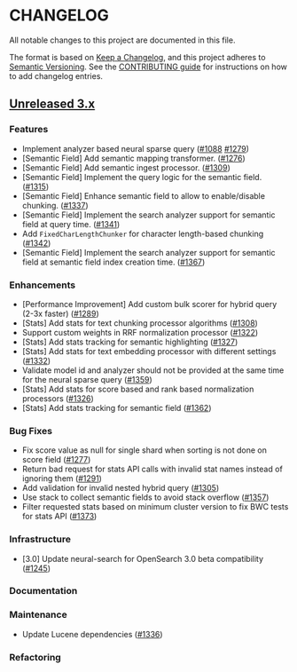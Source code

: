 # CHANGELOG
All notable changes to this project are documented in this file.

The format is based on [Keep a Changelog](https://keepachangelog.com/en/1.0.0/), and this project adheres to [Semantic Versioning](https://semver.org/spec/v2.0.0.html). See the [CONTRIBUTING guide](./CONTRIBUTING.md#Changelog) for instructions on how to add changelog entries.

## [Unreleased 3.x](https://github.com/opensearch-project/neural-search/compare/main...HEAD)

### Features
- Implement analyzer based neural sparse query ([#1088](https://github.com/opensearch-project/neural-search/pull/1088) [#1279](https://github.com/opensearch-project/neural-search/pull/1279))
- [Semantic Field] Add semantic mapping transformer. ([#1276](https://github.com/opensearch-project/neural-search/pull/1276))
- [Semantic Field] Add semantic ingest processor. ([#1309](https://github.com/opensearch-project/neural-search/pull/1309))
- [Semantic Field] Implement the query logic for the semantic field. ([#1315](https://github.com/opensearch-project/neural-search/pull/1315))
- [Semantic Field] Enhance semantic field to allow to enable/disable chunking. ([#1337](https://github.com/opensearch-project/neural-search/pull/1337))
- [Semantic Field] Implement the search analyzer support for semantic field at query time. ([#1341](https://github.com/opensearch-project/neural-search/pull/1341))
- Add `FixedCharLengthChunker` for character length-based chunking ([#1342](https://github.com/opensearch-project/neural-search/pull/1342))
- [Semantic Field] Implement the search analyzer support for semantic field at semantic field index creation time. ([#1367](https://github.com/opensearch-project/neural-search/pull/1367))

### Enhancements
- [Performance Improvement] Add custom bulk scorer for hybrid query (2-3x faster) ([#1289](https://github.com/opensearch-project/neural-search/pull/1289))
- [Stats] Add stats for text chunking processor algorithms ([#1308](https://github.com/opensearch-project/neural-search/pull/1308))
- Support custom weights in RRF normalization processor ([#1322](https://github.com/opensearch-project/neural-search/pull/1322))
- [Stats] Add stats tracking for semantic highlighting ([#1327](https://github.com/opensearch-project/neural-search/pull/1327))
- [Stats] Add stats for text embedding processor with different settings ([#1332](https://github.com/opensearch-project/neural-search/pull/1332))
- Validate model id and analyzer should not be provided at the same time for the neural sparse query ([#1359](https://github.com/opensearch-project/neural-search/pull/1359))
- [Stats] Add stats for score based and rank based normalization processors ([#1326](https://github.com/opensearch-project/neural-search/pull/1326))
- [Stats] Add stats tracking for semantic field ([#1362](https://github.com/opensearch-project/neural-search/pull/1362))

### Bug Fixes
- Fix score value as null for single shard when sorting is not done on score field ([#1277](https://github.com/opensearch-project/neural-search/pull/1277))
- Return bad request for stats API calls with invalid stat names instead of ignoring them ([#1291](https://github.com/opensearch-project/neural-search/pull/1291))
- Add validation for invalid nested hybrid query ([#1305](https://github.com/opensearch-project/neural-search/pull/1305))
- Use stack to collect semantic fields to avoid stack overflow ([#1357](https://github.com/opensearch-project/neural-search/pull/1357))
- Filter requested stats based on minimum cluster version to fix BWC tests for stats API ([#1373](https://github.com/opensearch-project/neural-search/pull/1373))

### Infrastructure
- [3.0] Update neural-search for OpenSearch 3.0 beta compatibility ([#1245](https://github.com/opensearch-project/neural-search/pull/1245))

### Documentation

### Maintenance
 - Update Lucene dependencies ([#1336](https://github.com/opensearch-project/neural-search/pull/1336))

### Refactoring
